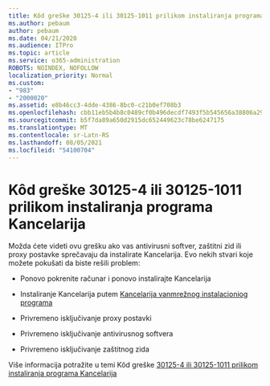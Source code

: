 ```yaml
---
title: Kôd greške 30125-4 ili 30125-1011 prilikom instaliranja programa Kancelarija
ms.author: pebaum
author: pebaum
ms.date: 04/21/2020
ms.audience: ITPro
ms.topic: article
ms.service: o365-administration
ROBOTS: NOINDEX, NOFOLLOW
localization_priority: Normal
ms.custom:
- "983"
- "2000020"
ms.assetid: e8b46cc3-4dde-4386-8bc0-c21b0ef708b3
ms.openlocfilehash: cbb11eb5b4b8c0489cf0b496decdf7493f5b545656a38806a29a0a252903e000
ms.sourcegitcommit: b5f7da89a650d2915dc652449623c78be6247175
ms.translationtype: MT
ms.contentlocale: sr-Latn-RS
ms.lasthandoff: 08/05/2021
ms.locfileid: "54100704"
---
```

# <a name="error-code-30125-4-or-30125-1011-when-installing-office"></a>Kôd greške 30125-4 ili 30125-1011 prilikom instaliranja programa Kancelarija

Možda ćete videti ovu grešku ako vas antivirusni softver, zaštitni zid ili proxy postavke sprečavaju da instalirate Kancelarija. Evo nekih stvari koje možete pokušati da biste rešili problem:
  
- Ponovo pokrenite računar i ponovo instalirajte Kancelarija

- Instaliranje Kancelarija putem [Kancelarija vanmrežnog instalacioniog programa](https://support.office.com/article/f0a85fe7-118f-41cb-a791-d59cef96ad1c?wt.mc_id=Alchemy_ClientDIA)

- Privremeno isključivanje proxy postavki

- Privremeno isključivanje antivirusnog softvera

- Privremeno isključivanje zaštitnog zida

Više informacija potražite u temi Kôd greške [30125-4 ili 30125-1011 prilikom instaliranja programa Kancelarija](https://support.office.com/article/7bfabec6-76be-4cde-880e-819a9c569612?wt.mc_id=Alchemy_ClientDIA)
  